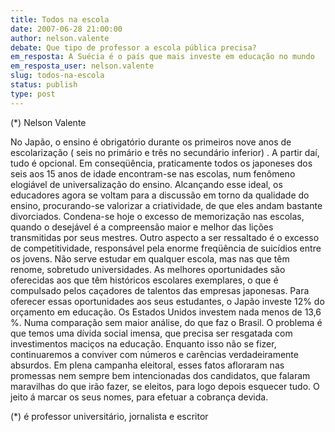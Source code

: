 ```yaml
---
title: Todos na escola
date: 2007-06-28 21:00:00
author: nelson.valente
debate: Que tipo de professor a escola pública precisa?
em_resposta: A Suécia é o país que mais investe em educação no mundo
em_resposta_user: nelson.valente
slug: todos-na-escola
status: publish 
type: post
---
```


(\*) Nelson Valente  

 No Japão, o ensino é obrigatório durante os primeiros nove anos de escolarização ( seis no primário e três no secundário inferior) . A partir daí, tudo é opcional. Em conseqüência, praticamente todos os japoneses dos seis aos 15 anos de idade encontram-se nas escolas, num fenômeno elogiável de universalização do ensino. Alcançando esse ideal, os educadores agora se voltam para a discussão em torno da qualidade do ensino, procurando-se valorizar a criatividade, de que eles andam bastante divorciados. Condena-se hoje o excesso de memorização nas escolas, quando o desejável é a compreensão maior e melhor das lições transmitidas por seus mestres. Outro aspecto a ser ressaltado é o excesso de competitividade, responsável pela enorme freqüência de suicídios entre os jovens. Não serve estudar em qualquer escola, mas nas que têm renome, sobretudo universidades. As melhores oportunidades são oferecidas aos que têm históricos escolares exemplares, o que é compulsado pelos caçadores de talentos das empresas japonesas. Para oferecer essas oportunidades aos seus estudantes, o Japão investe 12% do orçamento em educação. Os Estados Unidos investem nada menos de 13,6 %. Numa comparação sem maior análise, do que faz o Brasil. O problema é que temos uma dívida social imensa, que precisa ser resgatada com investimentos maciços na educação. Enquanto isso não se fizer, continuaremos a conviver com números e carências verdadeiramente absurdos. Em plena campanha eleitoral, esses fatos afloraram nas promessas nem sempre bem intencionadas dos candidatos, que falaram maravilhas do que irão fazer, se eleitos, para logo depois esquecer tudo. O jeito á marcar os seus nomes, para efetuar a cobrança devida.  

 (\*) é professor universitário, jornalista e escritor
